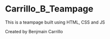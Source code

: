 # Carrillo_B_Teampage

This is a teampage built using HTML, CSS and JS


Created by Benjmain Carrillo
